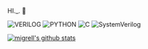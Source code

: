 HI._. 👋
<!-- These badges have inline display and no underlines -->
<div style="display: inline-block;">
  <img src="https://img.shields.io/badge/VERILOG-FADADD?style=flat-square" alt="VERILOG" />
  <img src="https://img.shields.io/badge/PYTHON-B5EAD7?style=flat-square" alt="PYTHON" />
  <img src="https://img.shields.io/badge/C-C7CEEA?style=flat-square" alt="C" />
  <img src="https://img.shields.io/badge/SystemVerilog-E2F0CB?style=flat-square" alt="SystemVerilog" />
</div>


[![migrell's github stats](https://github-readme-stats.vercel.app/api?username=migrell&count_private=true&custom_title=migrell's%20github&bg_color=30,c9b6e4,e4b7d4&title_color=ffffff&text_color=ffffff&hide_border=true)](https://github.com/migrell)












